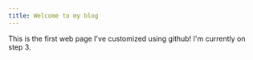 ```yaml
---
title: Welcome to my blog
---
```


This is the first web page I've customized using github! I'm currently on step 3.
